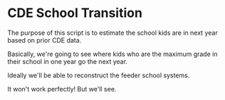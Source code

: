 # CDE School Transition

The purpose of this script is to estimate the school kids are in next year based on prior CDE data. 

Basically, we're going to see where kids who are the maximum grade in their school in one year go the next year. 

Ideally we'll be able to reconstruct the feeder school systems.

It won't work perfectly! But we'll see.
